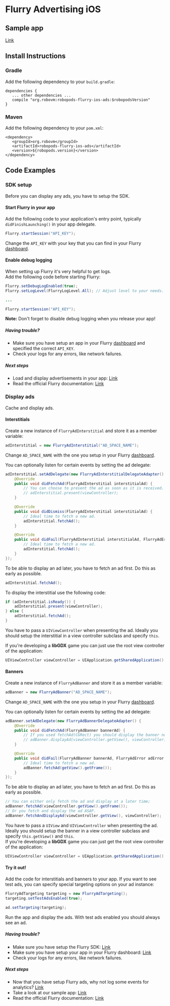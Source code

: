 # Flurry Advertising iOS

## Sample app

[Link](https://github.com/robovm/robovm-samples/tree/master/robopods/flurry/ios)

## Install Instructions

### Gradle

Add the following dependency to your `build.gradle`:

```
dependencies {
   ... other dependencies ...
   compile "org.robovm:robopods-flurry-ios-ads:$robopodsVersion"
}
```

### Maven

Add the following dependency to your `pom.xml`:

```
<dependency>
   <groupId>org.robovm</groupId>
   <artifactId>robopods-flurry-ios-ads</artifactId>
   <version>${robopods.version}</version>
</dependency>
```

## Code Examples

### SDK setup

Before you can display any ads, you have to setup the SDK.

#### Start Flurry in your app

Add the following code to your application's entry point, typically `didFinishLaunching()`
in your app delegate.

```Java
Flurry.startSession("API_KEY");
```

Change the `API_KEY` with your key that you can find in your Flurry [dashboard](https://dev.flurry.com/home.do).

#### Enable debug logging

When setting up Flurry it's very helpful to get logs.  
Add the following code before starting Flurry:

```Java
Flurry.setDebugLogEnabled(true);
Flurry.setLogLevel(FlurryLogLevel.All); // Adjust level to your needs.

...

Flurry.startSession("API_KEY");
```

__Note:__ Don't forget to disable debug logging when you release your app!

##### Having trouble?

- Make sure you have setup an app in your Flurry [dashboard](https://dev.flurry.com/home.do)
and specified the correct `API_KEY`.
- Check your logs for any errors, like network failures.

##### Next steps

- Load and display advertisements in your app: [Link](#display-ads)
- Read the official Flurry documentation: [Link](https://developer.yahoo.com/flurry/docs/)

### Display ads

Cache and display ads.

#### Interstitials

Create a new instance of `FlurryAdInterstitial` and store it as a member variable:

```Java
adInterstitial = new FlurryAdInterstitial("AD_SPACE_NAME");
```

Change `AD_SPACE_NAME` with the one you setup in your Flurry [dashboard](https://dev.flurry.com/home.do).

You can optionally listen for certain events by setting the ad delegate:

```Java
adInterstitial.setAdDelegate(new FlurryAdInterstitialDelegateAdapter() {
    @Override
    public void didFetchAd(FlurryAdInterstitial interstitialAd) {
        // You can choose to present the ad as soon as it is received.
        // adInterstitial.present(viewController);
    }

    @Override
    public void didDismiss(FlurryAdInterstitial interstitialAd) {
        // Ideal time to fetch a new ad.
        adInterstitial.fetchAd();
    }

    @Override
    public void didFail(FlurryAdInterstitial interstitialAd, FlurryAdError adError, NSError errorDescription) {
        // Ideal time to fetch a new ad.
        adInterstitial.fetchAd();
    }
});
```

To be able to display an ad later, you have to fetch an ad first. Do this as early as possible.

```Java
adInterstitial.fetchAd();
```

To display the interstitial use the following code:

```Java
if (adInterstitial.isReady()) {
    adInterstitial.present(viewController);
} else {
    adInterstitial.fetchAd();
}
```

You have to pass a `UIViewController` when presenting the ad. Ideally you should setup the interstitial
in a view controller subclass and specify `this`.  

If you're developing a __libGDX__ game you can just use the root view controller of the application:

```Java
UIViewController viewController = UIApplication.getSharedApplication().getKeyWindow().getRootViewController();
```

#### Banners

Create a new instance of `FlurryAdBanner` and store it as a member variable:

```Java
adBanner = new FlurryAdBanner("AD_SPACE_NAME");
```

Change `AD_SPACE_NAME` with the one you setup in your Flurry [dashboard](https://dev.flurry.com/home.do).

You can optionally listen for certain events by setting the ad delegate:

```Java
adBanner.setAdDelegate(new FlurryAdBannerDelegateAdapter() {
    @Override
    public void didFetchAd(FlurryAdBanner bannerAd) {
        // If you used fetchAd(CGRect) you should display the banner now.
        // adBanner.displayAd(viewController.getView(), viewController);
    }

    @Override
    public void didFail(FlurryAdBanner bannerAd, FlurryAdError adError, NSError errorDescription) {
        // Ideal time to fetch a new ad.
        adBanner.fetchAd(getView().getFrame());
    }
});
```

To be able to display an ad later, you have to fetch an ad first. Do this as early as possible.

```Java
// You can either only fetch the ad and display at a later time;
adBanner.fetchAd(viewController.getView().getFrame());
// Or you fetch and display the ad ASAP.
adBanner.fetchAndDisplayAd(viewController.getView(), viewController);
```

You have to pass a `UIView` and `UIViewController` when presenting the ad. Ideally you should setup 
the banner in a view controller subclass and specify `this.getView()` and `this`.  
If you're developing a __libGDX__ game you can just get the root view controller of the application:

```Java
UIViewController viewController = UIApplication.getSharedApplication().getKeyWindow().getRootViewController();
```

#### Try it out!

Add the code for interstitials and banners to your app. If you want to see test ads, you can specify
special targeting options on your ad instance:

```Java
FlurryAdTargeting targeting = new FlurryAdTargeting();
targeting.setTestAdsEnabled(true);

ad.setTargeting(targeting);
```

Run the app and display the ads. With test ads enabled you should always see an ad.

##### Having trouble?

- Make sure you have setup the Flurry SDK: [Link](#sdk-setup)
- Make sure you have setup your app in your Flurry dashboard: [Link](https://dev.flurry.com/home.do)
- Check your logs for any errors, like network failures.

##### Next steps

- Now that you have setup Flurry ads, why not log some events for analytics? [Link](../ios-analytics)
- Take a look at our sample app: [Link](https://github.com/robovm/robovm-samples/tree/master/robopods/flurry/ios)
- Read the official Flurry documentation: [Link](https://developer.yahoo.com/flurry/docs/)